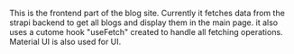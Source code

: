 This is the frontend part of the blog site. Currently it fetches data from the strapi backend to get all blogs and display them in the main page. it also uses a cutome hook "useFetch" created to handle all fetching operations. Material UI is also used for UI.
